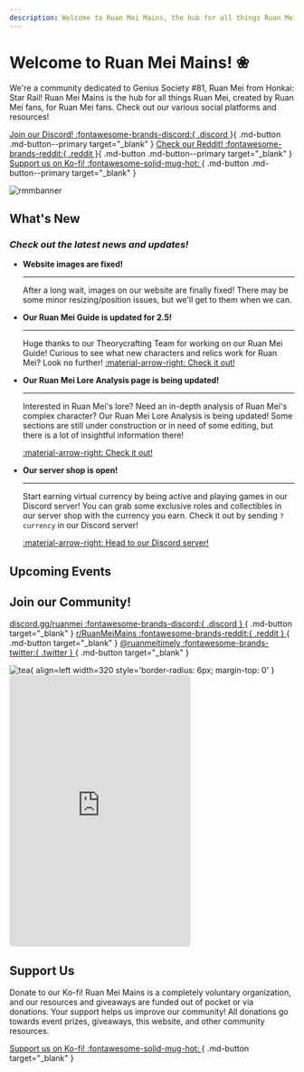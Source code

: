 ```yaml
---
description: Welcome to Ruan Mei Mains, the hub for all things Ruan Mei!
---
```


# Welcome to Ruan Mei Mains! ❀
We're a community dedicated to Genius Society #81, Ruan Mei from Honkai: Star Rail! Ruan Mei Mains is the hub for all things Ruan Mei, created by Ruan Mei fans, for Ruan Mei fans. Check out our various social platforms and resources!

[Join our Discord! :fontawesome-brands-discord:{ .discord }](https://discord.gg/ruanmei){ .md-button .md-button--primary target="_blank" } [Check our Reddit! :fontawesome-brands-reddit:{ .reddit }](https://reddit.com/r/RuanMeiMains){ .md-button .md-button--primary target="_blank" } [Support us on Ko-fi! :fontawesome-solid-mug-hot: ](https://ko-fi.com/ruanmeimains){ .md-button .md-button--primary target="_blank" }

![rmmbanner](https://i.postimg.cc/L5QNpt7N/image.png)

## What's New
### _Check out the latest news and updates!_

<div class="grid cards" markdown>

-   **Website images are fixed!**

    ---

    After a long wait, images on our website are finally fixed! There may be some minor resizing/position issues, but we'll get to them when we can.


-   **Our Ruan Mei Guide is updated for 2.5!**

    ---

    Huge thanks to our Theorycrafting Team for working on our Ruan Mei Guide! Curious to see what new characters and relics work for Ruan Mei? Look no further!
    [:material-arrow-right: Check it out!](ruanmei-guides/full.md "Ruan Mei Full Guide")


-   **Our Ruan Mei Lore Analysis page is being updated!**

    ---

    Interested in Ruan Mei's lore? Need an in-depth analysis of Ruan Mei's complex character? Our Ruan Mei Lore Analysis is being updated! Some sections are still under construction or in need of some editing, but there is a lot of insightful information there!

    [:material-arrow-right: Check it out!](lore.md "Ruan Mei Lore Analysis")

-   **Our server shop is open!**

    ---

    Start earning virtual currency by being active and playing games in our Discord server! You can grab some exclusive roles and collectibles in our server shop with the currency you earn. Check it out by sending `?currency` in our Discord server!

    <a href="https://discord.gg/ruanmei" target="_blank">:material-arrow-right: Head to our Discord server!</a>


</div>

## Upcoming Events

<script src="https://static.elfsight.com/platform/platform.js" data-use-service-core defer></script>
<div class="elfsight-app-07edb69a-aeb5-4657-861c-d93c719150a3" data-elfsight-app-lazy></div>

## Join our Community!

[discord.gg/ruanmei :fontawesome-brands-discord:{ .discord } ](https://discord.gg/ruanmei){ .md-button target="_blank" } [r/RuanMeiMains :fontawesome-brands-reddit:{ .reddit } ](https://www.reddit.com/r/RuanMeiMains/){ .md-button target="_blank" }   [@ruanmeitimely :fontawesome-brands-twitter:{ .twitter } ](https://twitter.com/ruanmeitimely){ .md-button target="_blank" }

![tea](https://i.postimg.cc/kMRc6b03/ezgif-com-resize-6.gif){ align=left width=320 style='border-radius: 6px; margin-top: 0' } <iframe src="https://discord.com/widget?id=1106785082028597258&theme=dark" title="discord.gg/ruanmei" footer="Come hangout with us!" width="320" height="480" allowtransparency="true" frameborder="0" sandbox="allow-popups allow-popups-to-escape-sandbox allow-same-origin allow-scripts" style="border-radius: 6px"></iframe>

## Support Us
Donate to our Ko-fi! Ruan Mei Mains is a completely voluntary organization, and our resources and giveaways are funded out of pocket or via donations. Your support helps us improve our community! All donations go towards event prizes, giveaways, this website, and other community resources.

[Support us on Ko-fi! :fontawesome-solid-mug-hot: ](https://ko-fi.com/ruanmeimains){ .md-button target="_blank" }

